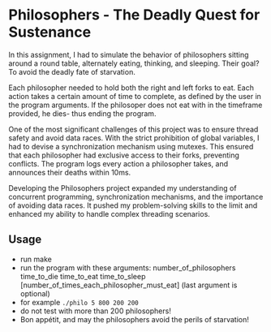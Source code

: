 # Philosophers - The Deadly Quest for Sustenance
In this  assignment, I had to simulate the behavior of philosophers sitting around a round table, alternately eating, thinking, and sleeping. Their goal? To avoid the deadly fate of starvation.

Each philosopher needed to hold both the right and left forks to eat. Each action takes a certain amount of time to complete, as defined by the user in the program arguments. If the philosoper does not eat with in the timeframe provided, he dies- thus ending the program.

One of the most significant challenges of this project was to ensure thread safety and avoid data races. With the strict prohibition of global variables, I had to devise a synchronization mechanism using mutexes. This ensured that each philosopher had exclusive access to their forks, preventing conflicts. The program logs every action a philosopher takes, and announces their deaths within 10ms. 

Developing the Philosophers project expanded my understanding of concurrent programming, synchronization mechanisms, and the importance of avoiding data races. It pushed my problem-solving skills to the limit and enhanced my ability to handle complex threading scenarios.

## Usage
  - run make 
  - run the program with these arguments: number_of_philosophers time_to_die time_to_eat time_to_sleep
[number_of_times_each_philosopher_must_eat] (last argument is optional)
  - for example `./philo 5 800 200 200`
  - do not test with more than 200 philosophers!
  - Bon appétit, and may the philosophers avoid the perils of starvation!
 
